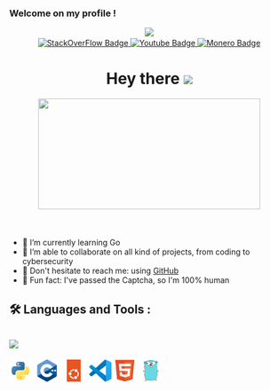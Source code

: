 ### Welcome on my profile !

<div id="header" align="center">
  <img src="https://media4.giphy.com/media/v1.Y2lkPTc5MGI3NjExaWowczl3em1vMWhvMHdnODFyZnd0MzZhZDdlanFhdGc0MjdyenJkcSZlcD12MV9pbnRlcm5hbF9naWZfYnlfaWQmY3Q9cw/WFZvB7VIXBgiz3oDXE/giphy.webp" width="200"/>
</div>

<div id="badges" align="center">
  <a href="https://stackoverflow.com/users/22194956/m4elstr0m" target="_blank">
    <img src="https://img.shields.io/badge/Stackoverflow-lightgrey?style=for-the-badge&logo=stackoverflow&logoColor=carrot" alt="StackOverFlow Badge"/>
  </a>
  <a href="https://www.youtube.com/watch?v=p7YXXieghto" target="_blank">
    <img src="https://img.shields.io/badge/YouTube-red?style=for-the-badge&logo=youtube&logoColor=white" alt="Youtube Badge"/>
  </a>
  <a href="https://raw.githubusercontent.com/M4elstr0m/M4elstr0m/main/41uwNeXDJAq6rU1s98txN4J56YTJj2NsKQtVp7LGDXH2PEtPpX1M2sdKoixYeJryenB2zzaT1W3aXXFbRDXHAMPWE8jUpyN.png" target="_blank">
    <img src="https://img.shields.io/badge/Monero-grey?style=for-the-badge&logo=monero&logoColor=carrot" alt="Monero Badge"/>
  </a>
</div>

<h1 align="center">
  Hey there
  <img src="https://media.giphy.com/media/hvRJCLFzcasrR4ia7z/giphy.gif" width="30px"/>
</h1>

<div align="center">
  <img src="https://media1.giphy.com/media/v1.Y2lkPTc5MGI3NjExcHh6ZXVmZm91eXh4cmt4djZ4ZXk4ODE5dGVkYzdwdTFjdjRzaGM2MCZlcD12MV9pbnRlcm5hbF9naWZfYnlfaWQmY3Q9Zw/coxQHKASG60HrHtvkt/giphy.webp" width="400" height="200"/>
</div>
<br><br>

- 🌱 I’m currently learning Go
- 👐 I’m able to collaborate on all kind of projects, from coding to cybersecurity
- 💬 Don't hesitate to reach me: using <a href="https://github.com/M4elstr0m/M4elstr0m/discussions/1">GitHub</a>
- 🔮 Fun fact: I've passed the Captcha, so I'm 100% human


## 🛠️ Languages and Tools :
<br>
<div>
  <img src="https://github-readme-stats.vercel.app/api/top-langs/?username=M4elstr0m&layout=compact&theme=vision-friendly-dark" width="300px"/>
</div>
<br>
<div>
  <img src="https://github.com/devicons/devicon/blob/master/icons/python/python-original.svg" title="Python"  alt="Python" width="40" height="40"/>&nbsp;
  <img src="https://github.com/devicons/devicon/blob/master/icons/cplusplus/cplusplus-original.svg" title="C++"  alt="C++" width="40" height="40"/>&nbsp;
  <img src="https://github.com/devicons/devicon/blob/master/icons/ubuntu/ubuntu-original.svg" title="Ubuntu"  alt="Ubuntu" width="40" height="40"/>&nbsp;
  <img src="https://github.com/devicons/devicon/blob/master/icons/vscode/vscode-original.svg" title="VSCode"  alt="VSCode" width="40" height="40"/>
  <img src="https://github.com/devicons/devicon/blob/master/icons/html5/html5-original.svg" title="HTML5"  alt="HTML5" width="40" height="40"/>&nbsp;
  <img src="https://github.com/devicons/devicon/blob/master/icons/go/go-original.svg" title="Go"  alt="Go" width="40" height="40"/>&nbsp;
</div>

<!--
**M4elstr0m/M4elstr0m** is a ✨ _special_ ✨ repository because its `README.md` (this file) appears on your GitHub profile.

Here are some ideas to get you started:

- 🔭 I’m currently working on ...
- 🌱 I’m currently learning ...
- 👯 I’m looking to collaborate on ...
- 🤔 I’m looking for help with ...
- 💬 Ask me about ...
- 📫 How to reach me: ...
- 😄 Pronouns: ...
- ⚡ Fun fact: ...
-->
